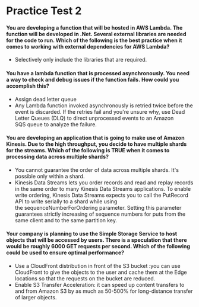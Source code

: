 # Practice Test 2

#### You are developing a function that will be hosted in AWS Lambda. The function will be developed in .Net. Several external libraries are needed for the code to run. Which of the following is the best practice when it comes to working with external dependencies for AWS Lambda?
- Selectively only include the libraries that are required.

#### You have a lambda function that is processed asynchronously. You need a way to check and debug issues if the function fails. How could you accomplish this?
- Assign dead letter queue
- Any Lambda function invoked asynchronously is retried twice before the event is discarded. If the retries fail and you're unsure why, use Dead Letter Queues (DLQ) to direct unprocessed events to an Amazon SQS queue to analyze the failure.

#### You are developing an application that is going to make use of Amazon Kinesis. Due to the high throughput, you decide to have multiple shards for the streams. Which of the following is TRUE when it comes to processing data across multiple shards?
- You cannot guarantee the order of data across multiple shards. It's possible only within a shard.
- Kinesis Data Streams lets you order records and read and replay records in the same order to many Kinesis Data Streams applications. To enable write ordering, Kinesis Data Streams expects you to call the PutRecord API to write serially to a shard while using the sequenceNumberForOrdering parameter. Setting this parameter guarantees strictly increasing of sequence numbers for puts from the same client and to the same partition key.

#### Your company is planning to use the Simple Storage Service to host objects that will be accessed by users. There is a speculation that there would be roughly 6000 GET requests per second. Which of the following could be used to ensure optimal performance?
- Use a CloudFront distribution in front of the S3 bucket :you can use CloudFront to give the objects to the user and cache them at the Edge locations so that the requests on the bucket are reduced.
- Enable S3 Transfer Acceleration: it can speed up content transfers to and from Amazon S3 by as much as 50-500% for long-distance transfer of larger objects.